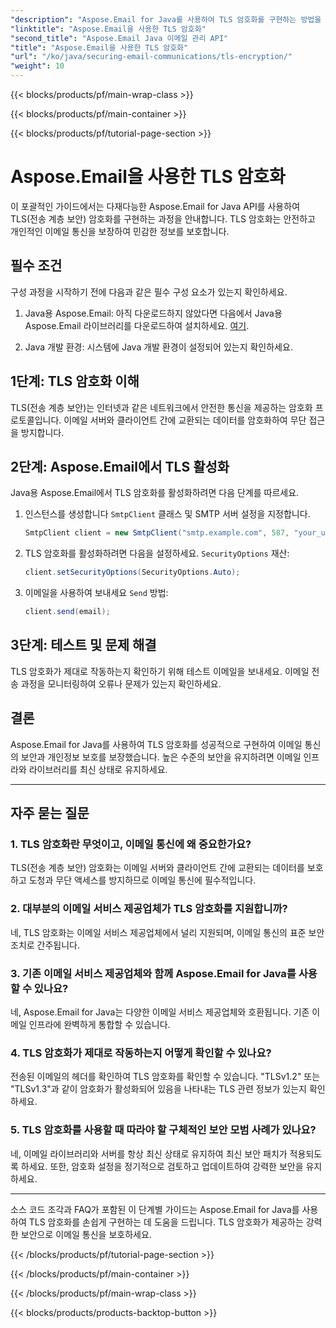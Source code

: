 ```yaml
---
"description": "Aspose.Email for Java를 사용하여 TLS 암호화를 구현하는 방법을 알아보세요. 소스 코드와 FAQ가 포함된 단계별 가이드를 통해 안전한 이메일 통신을 위한 정보를 얻으세요."
"linktitle": "Aspose.Email을 사용한 TLS 암호화"
"second_title": "Aspose.Email Java 이메일 관리 API"
"title": "Aspose.Email을 사용한 TLS 암호화"
"url": "/ko/java/securing-email-communications/tls-encryption/"
"weight": 10
---
```


{{< blocks/products/pf/main-wrap-class >}}

{{< blocks/products/pf/main-container >}}

{{< blocks/products/pf/tutorial-page-section >}}

# Aspose.Email을 사용한 TLS 암호화


이 포괄적인 가이드에서는 다재다능한 Aspose.Email for Java API를 사용하여 TLS(전송 계층 보안) 암호화를 구현하는 과정을 안내합니다. TLS 암호화는 안전하고 개인적인 이메일 통신을 보장하여 민감한 정보를 보호합니다.

## 필수 조건

구성 과정을 시작하기 전에 다음과 같은 필수 구성 요소가 있는지 확인하세요.

1. Java용 Aspose.Email: 아직 다운로드하지 않았다면 다음에서 Java용 Aspose.Email 라이브러리를 다운로드하여 설치하세요. [여기](https://releases.aspose.com/email/java/).

2. Java 개발 환경: 시스템에 Java 개발 환경이 설정되어 있는지 확인하세요.

## 1단계: TLS 암호화 이해

TLS(전송 계층 보안)는 인터넷과 같은 네트워크에서 안전한 통신을 제공하는 암호화 프로토콜입니다. 이메일 서버와 클라이언트 간에 교환되는 데이터를 암호화하여 무단 접근을 방지합니다.

## 2단계: Aspose.Email에서 TLS 활성화

Java용 Aspose.Email에서 TLS 암호화를 활성화하려면 다음 단계를 따르세요.

1. 인스턴스를 생성합니다 `SmtpClient` 클래스 및 SMTP 서버 설정을 지정합니다.

   ```java
   SmtpClient client = new SmtpClient("smtp.example.com", 587, "your_username", "your_password");
   ```

2. TLS 암호화를 활성화하려면 다음을 설정하세요. `SecurityOptions` 재산:

   ```java
   client.setSecurityOptions(SecurityOptions.Auto);
   ```

3. 이메일을 사용하여 보내세요 `Send` 방법:

   ```java
   client.send(email);
   ```

## 3단계: 테스트 및 문제 해결

TLS 암호화가 제대로 작동하는지 확인하기 위해 테스트 이메일을 보내세요. 이메일 전송 과정을 모니터링하여 오류나 문제가 있는지 확인하세요.

## 결론

Aspose.Email for Java를 사용하여 TLS 암호화를 성공적으로 구현하여 이메일 통신의 보안과 개인정보 보호를 보장했습니다. 높은 수준의 보안을 유지하려면 이메일 인프라와 라이브러리를 최신 상태로 유지하세요.

---

## 자주 묻는 질문

### 1. TLS 암호화란 무엇이고, 이메일 통신에 왜 중요한가요?

TLS(전송 계층 보안) 암호화는 이메일 서버와 클라이언트 간에 교환되는 데이터를 보호하고 도청과 무단 액세스를 방지하므로 이메일 통신에 필수적입니다.

### 2. 대부분의 이메일 서비스 제공업체가 TLS 암호화를 지원합니까?

네, TLS 암호화는 이메일 서비스 제공업체에서 널리 지원되며, 이메일 통신의 표준 보안 조치로 간주됩니다.

### 3. 기존 이메일 서비스 제공업체와 함께 Aspose.Email for Java를 사용할 수 있나요?

네, Aspose.Email for Java는 다양한 이메일 서비스 제공업체와 호환됩니다. 기존 이메일 인프라에 완벽하게 통합할 수 있습니다.

### 4. TLS 암호화가 제대로 작동하는지 어떻게 확인할 수 있나요?

전송된 이메일의 헤더를 확인하여 TLS 암호화를 확인할 수 있습니다. "TLSv1.2" 또는 "TLSv1.3"과 같이 암호화가 활성화되어 있음을 나타내는 TLS 관련 정보가 있는지 확인하세요.

### 5. TLS 암호화를 사용할 때 따라야 할 구체적인 보안 모범 사례가 있나요?

네, 이메일 라이브러리와 서버를 항상 최신 상태로 유지하여 최신 보안 패치가 적용되도록 하세요. 또한, 암호화 설정을 정기적으로 검토하고 업데이트하여 강력한 보안을 유지하세요.

---

소스 코드 조각과 FAQ가 포함된 이 단계별 가이드는 Aspose.Email for Java를 사용하여 TLS 암호화를 손쉽게 구현하는 데 도움을 드립니다. TLS 암호화가 제공하는 강력한 보안으로 이메일 통신을 보호하세요.

{{< /blocks/products/pf/tutorial-page-section >}}

{{< /blocks/products/pf/main-container >}}

{{< /blocks/products/pf/main-wrap-class >}}

{{< blocks/products/products-backtop-button >}}